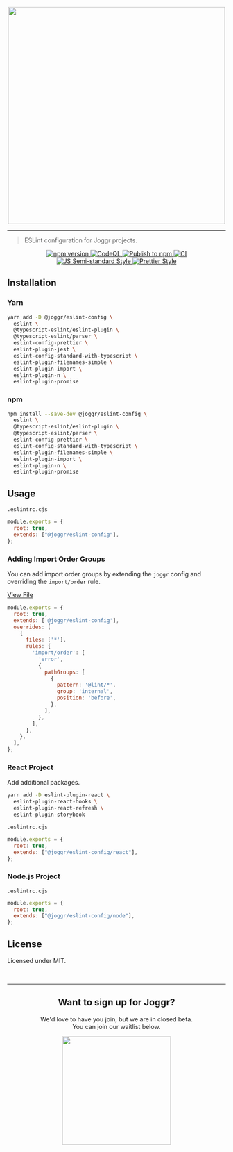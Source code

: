 <div>
    <p align="center">
        <img src="https://github.com/joggrdocs/eslint-config-joggr/blob/main/.github/assets/logo.png" align="center" width="500" />
    </p>
    <hr>
</div>

> ESLint configuration for Joggr projects.

<p align="center">
  <a href="https://badge.fury.io/js/@joggr%2Ftempo">
    <img src="https://badge.fury.io/js/@joggr%2Ftempo.svg" alt="npm version">
  </a>
  <a href="https://github.com/joggrdocs/eslint-config-joggr/actions/workflows/github-code-scanning/codeql">
    <img alt="CodeQL" src="https://github.com/joggrdocs/eslint-config-joggr/actions/workflows/github-code-scanning/codeql/badge.svg">
  </a>
  <a href="https://www.npmjs.com/package/eslint-config-joggr">
    <img alt="Publish to npm" src="https://github.com/joggrdocs/eslint-config-joggr/actions/workflows/npm-publish.yaml/badge.svg">
  </a>
  <a href="https://github.com/joggrdocs/eslint-config-joggr/actions/workflows/ci.yaml">
    <img alt="CI" src="https://github.com/joggrdocs/eslint-config-joggr/actions/workflows/ci.yaml/badge.svg">
  </a>
  <br/>
  <a href="https://github.com/standard/semistandard">
    <img alt="JS Semi-standard Style" src="https://img.shields.io/badge/code%20style-semistandard-brightgreen.svg">
  </a>
  <a href="https://github.com/prettier/prettier">
    <img alt="Prettier Style" src="https://img.shields.io/badge/code_style-prettier-ff69b4.svg?style=flat-square">
  </a>
</p>


## Installation

### Yarn

```bash
yarn add -D @joggr/eslint-config \
  eslint \
  @typescript-eslint/eslint-plugin \
  @typescript-eslint/parser \
  eslint-config-prettier \
  eslint-plugin-jest \
  eslint-config-standard-with-typescript \
  eslint-plugin-filenames-simple \
  eslint-plugin-import \
  eslint-plugin-n \
  eslint-plugin-promise
```

### npm

```bash
npm install --save-dev @joggr/eslint-config \
  eslint \
  @typescript-eslint/eslint-plugin \
  @typescript-eslint/parser \
  eslint-config-prettier \
  eslint-config-standard-with-typescript \
  eslint-plugin-filenames-simple \
  eslint-plugin-import \
  eslint-plugin-n \
  eslint-plugin-promise
```

## Usage

`.eslintrc.cjs`
```js
module.exports = {
  root: true,
  extends: ["@joggr/eslint-config"],
};
```

### Adding Import Order Groups

You can add import order groups by extending the `joggr` config and overriding the `import/order` rule.

[View File](.eslintrc.js)

```js
module.exports = {
  root: true,
  extends: ['@joggr/eslint-config'],
  overrides: [
    {
      files: ['*'],
      rules: {
        'import/order': [
          'error',
          {
            pathGroups: [
              {
                pattern: '@lint/*',
                group: 'internal',
                position: 'before',
              },
            ],
          },
        ],
      },
    },
  ],
};
```

### React Project

Add additional packages.

```bash
yarn add -D eslint-plugin-react \
  eslint-plugin-react-hooks \
  eslint-plugin-react-refresh \
  eslint-plugin-storybook
```

`.eslintrc.cjs`
```js
module.exports = {
  root: true,
  extends: ["@joggr/eslint-config/react"],
};
```

### Node.js Project

`.eslintrc.cjs`
```js
module.exports = {
  root: true,
  extends: ["@joggr/eslint-config/node"],
};
```

## License

Licensed under MIT.

<br>
<hr>
<h2 align="center">
    Want to sign up for Joggr?
</h2>
<p align="center">
    We'd love to have you join, but we are in closed beta. <br> You can join our waitlist below.
</p>
<p align="center">
    <a href="https://www.joggr.io/closed-beta-waitlist?utm_source=github&utm_medium=org-readme&utm_campaign=static-docs" alt="Join the Waitlist">
        <img src="https://storage.googleapis.com/joggr-public-assets/github/badges/join-waitlist-badge.svg" width="250px" />
    </a>
</p>

